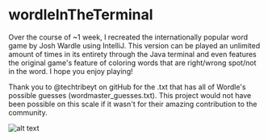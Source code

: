 # wordleInTheTerminal
Over the course of ~1 week, I recreated the internationally popular word game by Josh Wardle using IntelliJ. This version can be played an unlimited amount of times in its entirety through the Java terminal and even features the original game's feature of coloring words that are right/wrong spot/not in the word. I hope you enjoy playing!

Thank you to @techtribeyt on gitHub for the .txt that has all of Wordle's possible guesses (wordmaster_guesses.txt). This project would not have been possible on this scale if it wasn't for their amazing contribution to the community.


![alt text](https://ibb.co/KNJzzCw)
